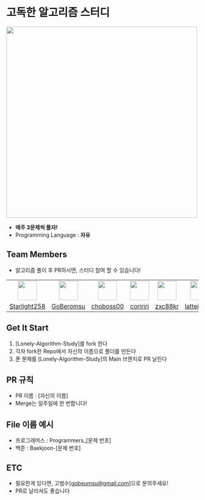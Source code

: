 # 고독한 알고리즘 스터디
<img src="https://github.com/Lonely-Cookies/Lonely-Algorithm-Study/assets/37897508/87bac4ae-bfb9-43a7-a1f6-ff138f8d66b1" width="500">

- **매주 3문제씩 풀자!**
- Programming Language : **자유**
## Team Members
- 알고리즘 풀이 후 PR하시면, 스터디 참여 할 수 있습니다!

<table>
  <tr>
    <td align="center"><a href="https://github.com/Starlight258"><img src="https://github.com/Starlight258.png" width="50"></a></td>
    <td align="center"><a href="https://github.com/GoBeromsu"><img src="https://github.com/GoBeromsu.png" width="50"></a></td>
    <td align="center"><a href="https://github.com/choboss00"><img src="https://github.com/choboss00.png" width="50"></a></td>
    <td align="center"><a href="https://github.com/coririri"><img src="https://github.com/coririri.png" width="50"></a></td>
    <td align="center"><a href="https://github.com/zxc88kr"><img src="https://github.com/zxc88kr.png" width="50"></a></td>
    <td align="center"><a href="https://github.com/latteisacat"><img src="https://github.com/latteisacat.png" width="50"></a></td>
  </tr>
  <tr>
    <td align="center"><a href="https://github.com/Starlight258">Starlight258</a></td>
    <td align="center"><a href="https://github.com/GoBeromsu">GoBeromsu</a></td>
    <td align="center"><a href="https://github.com/choboss00">choboss00</a></td>
    <td align="center"><a href="https://github.com/coririri">coririri</a></td>
    <td align="center"><a href="https://github.com/zxc88kr">zxc88kr</a></td>
    <td align="center"><a href="https://github.com/latteisacat">latteisacat</a></td>


  </tr>
<table>

## Get It Start
1. [Lonely-Algorithm-Study]를 fork 한다
2. 각자 fork한 Repo에서 자신의 이름으로 폴더를 만든다
3. 푼 문제를 [Lonely-Algorithm-Study]의 Main 브랜치로 PR 날린다

## PR 규칙
- PR 이름 :  [자신의 이름]
- Merge는 일주일에 한 번합니다!
## File 이름 예시
- 프로그래머스 : Programmers_[문제 번호]
- 백준 : Baekjoon-[문제 번호]

## ETC
- 필요한게 있다면, 고범수[gobeumsu@gmail.com]으로 문의주세요!
- PR로 날리셔도 좋습니다
